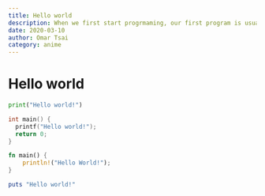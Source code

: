 ```yaml
---
title: Hello world
description: When we first start progrmaming, our first program is usually hello world.
date: 2020-03-10
author: Omar Tsai
category: anime
---
```


# Hello world

```python
print("Hello world!")
```

```c
int main() {
  printf("Hello world!");
  return 0;
}
```

```rust
fn main() {
    println!("Hello World!");
}
```

```ruby
puts "Hello world!"
```